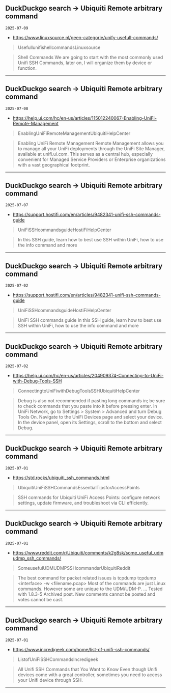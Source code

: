 ## DuckDuckgo search -> Ubiquiti Remote arbitrary command
`2025-07-09`

* https://www.linuxsource.nl/geen-categorie/unify-usefull-commands/

<blockquote>
 UsefullunifishellcommandsLinuxsource
</blockquote>
<blockquote>
Shell Commands We are going to start with the most commonly used Unifi SSH Commands, later on, I will organize them by device or function.
</blockquote>

---

## DuckDuckgo search -> Ubiquiti Remote arbitrary command
`2025-07-08`

* https://help.ui.com/hc/en-us/articles/115012240067-Enabling-UniFi-Remote-Management

<blockquote>
 EnablingUniFiRemoteManagementUbiquitiHelpCenter
</blockquote>
<blockquote>
Enabling UniFi Remote Management Remote Management allows you to manage all your UniFi deployments through the UniFi Site Manager, available at unifi.ui.com. This serves as a central hub, especially convenient for Managed Service Providers or Enterprise organizations with a vast geographical footprint.
</blockquote>

---

## DuckDuckgo search -> Ubiquiti Remote arbitrary command
`2025-07-07`

* https://support.hostifi.com/en/articles/9482341-unifi-ssh-commands-guide

<blockquote>
 UniFiSSHcommandsguideHostiFiHelpCenter
</blockquote>
<blockquote>
In this SSH guide, learn how to best use SSH within UniFi, how to use the info command and more
</blockquote>

---

## DuckDuckgo search -> Ubiquiti Remote arbitrary command
`2025-07-02`

* https://support.hostifi.com/en/articles/9482341-unifi-ssh-commands-guide

<blockquote>
 UniFiSSHcommandsguideHostiFiHelpCenter
</blockquote>
<blockquote>
UniFi SSH commands guide In this SSH guide, learn how to best use SSH within UniFi, how to use the info command and more
</blockquote>

---

## DuckDuckgo search -> Ubiquiti Remote arbitrary command
`2025-07-02`

* https://help.ui.com/hc/en-us/articles/204909374-Connecting-to-UniFi-with-Debug-Tools-SSH

<blockquote>
 ConnectingtoUniFiwithDebugToolsSSHUbiquitiHelpCenter
</blockquote>
<blockquote>
Debug is also not recommended if pasting long commands in; be sure to check commands that you paste into it before pressing enter. In UniFi Network, go to Settings &gt; System &gt; Advanced and turn Debug Tools On. Navigate to the UniFi Devices page and select your device. In the device panel, open its Settings, scroll to the bottom and select Debug.
</blockquote>

---

## DuckDuckgo search -> Ubiquiti Remote arbitrary command
`2025-07-01`

* https://std.rocks/ubiquiti_ssh_commands.html

<blockquote>
 UbiquitiUniFiSSHCommandsEssentialTipsforAccessPoints
</blockquote>
<blockquote>
SSH commands for Ubiquiti UniFi Access Points: configure network settings, update firmware, and troubleshoot via CLI efficiently.
</blockquote>

---

## DuckDuckgo search -> Ubiquiti Remote arbitrary command
`2025-07-01`

* https://www.reddit.com/r/Ubiquiti/comments/k2g8sk/some_useful_udmudmp_ssh_commands/

<blockquote>
 SomeusefulUDMUDMPSSHcommandsrUbiquitiReddit
</blockquote>
<blockquote>
The best command for packet related issues is tcpdump tcpdump &lt;interface&gt; -w &lt;filename.pcap&gt; Most of the commands are just Linux commands. However some are unique to the UDM/UDM-P. ... Tested with 1.8.3-5 Archived post. New comments cannot be posted and votes cannot be cast.
</blockquote>

---

## DuckDuckgo search -> Ubiquiti Remote arbitrary command
`2025-07-01`

* https://www.incredigeek.com/home/list-of-unifi-ssh-commands/

<blockquote>
 ListofUniFiSSHCommandsIncredigeek
</blockquote>
<blockquote>
All Unifi SSH Commands that You Want to Know Even though Unifi devices come with a great controller, sometimes you need to access your Unifi device through SSH.
</blockquote>

---

